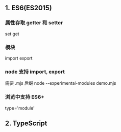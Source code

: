
## 1. ES6(ES2015)

### 属性存取 getter 和 setter
set get

### 模块
import export

### node 支持 import, export
需要 .mjs 后缀
node --experimental-modules demo.mjs

### 浏览中支持 ES6+
type='module'

## 2. TypeScript